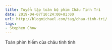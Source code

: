 ```yaml
---
title: Tuyển tập toàn bộ phim Châu Tinh Trì
date: 2019-04-07T10:24:00+01:00
url: http://blogmichael.com/tag/chau-tinh-tri/
tags:
- Stephen Chow
---
```

Toàn phim hiếm của châu tinh tinh
